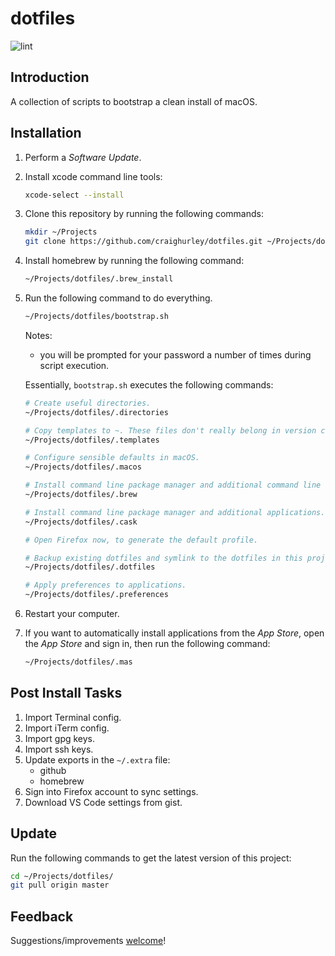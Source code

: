 # dotfiles

![lint](https://github.com/craighurley/dotfiles/workflows/lint/badge.svg)

## Introduction

A collection of scripts to bootstrap a clean install of macOS.

## Installation

1. Perform a _Software Update_.

1. Install xcode command line tools:

    ```sh
    xcode-select --install
    ```

1. Clone this repository by running the following commands:

    ```sh
    mkdir ~/Projects
    git clone https://github.com/craighurley/dotfiles.git ~/Projects/dotfiles
    ```

1. Install homebrew by running the following command:

    ```sh
    ~/Projects/dotfiles/.brew_install
    ```

1. Run the following command to do everything.

    ```sh
    ~/Projects/dotfiles/bootstrap.sh
    ```

    Notes:

    - you will be prompted for your password a number of times during script execution.

    Essentially, `bootstrap.sh` executes the following commands:

    ```sh
    # Create useful directories.
    ~/Projects/dotfiles/.directories

    # Copy templates to ~. These files don't really belong in version control, hence they are not symlinked.
    ~/Projects/dotfiles/.templates

    # Configure sensible defaults in macOS.
    ~/Projects/dotfiles/.macos

    # Install command line package manager and additional command line tools.
    ~/Projects/dotfiles/.brew

    # Install command line package manager and additional applications.
    ~/Projects/dotfiles/.cask

    # Open Firefox now, to generate the default profile.

    # Backup existing dotfiles and symlink to the dotfiles in this project.
    ~/Projects/dotfiles/.dotfiles

    # Apply preferences to applications.
    ~/Projects/dotfiles/.preferences
    ```

1. Restart your computer.

1. If you want to automatically install applications from the _App Store_, open the _App Store_ and sign in, then run the following command:

    ```sh
    ~/Projects/dotfiles/.mas
    ```

## Post Install Tasks

1. Import Terminal config.
1. Import iTerm config.
1. Import gpg keys.
1. Import ssh keys.
1. Update exports in the `~/.extra` file:
    - github
    - homebrew
1. Sign into Firefox account to sync settings.
1. Download VS Code settings from gist.

## Update

Run the following commands to get the latest version of this project:

```sh
cd ~/Projects/dotfiles/
git pull origin master
```

## Feedback

Suggestions/improvements [welcome](https://github.com/craighurley/dotfiles/issues)!
